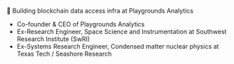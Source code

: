 🌱 Building blockchain data access infra at Playgrounds Analytics

- Co-founder & CEO of Playgrounds Analytics
- Ex-Research Engineer, Space Science and Instrumentation at Southwest Research Institute (SwRI)
- Ex-Systems Research Engineer, Condensed matter nuclear physics at Texas Tech / Seashore Research


<!---
Tachikoma000/Tachikoma000 is a ✨ special ✨ repository because its `README.md` (this file) appears on your GitHub profile.
You can click the Preview link to take a look at your changes.
--->
